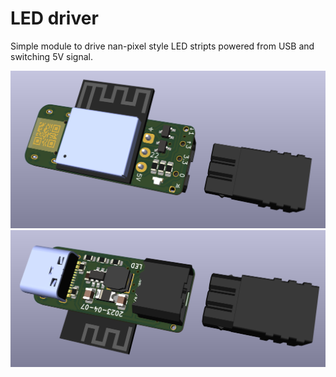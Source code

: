 # LED driver

Simple module to drive nan-pixel style LED stripts powered from USB and switching 5V signal.

![Top](top.png)
![Bototm](bottom.png)